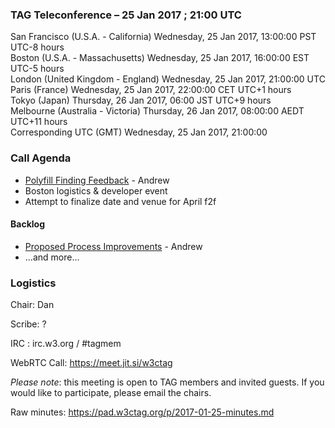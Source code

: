 ### TAG Teleconference – 25 Jan 2017 ; 21:00 UTC

San Francisco (U.S.A. - California)	Wednesday, 25 Jan 2017, 13:00:00	PST	UTC-8 hours  
Boston (U.S.A. - Massachusetts)	Wednesday, 25 Jan 2017, 16:00:00	EST	UTC-5 hours  
London (United Kingdom - England)	Wednesday, 25 Jan 2017, 21:00:00	UTC  
Paris (France)	Wednesday, 25 Jan 2017, 22:00:00	CET	UTC+1 hours  
Tokyo (Japan)	Thursday, 26 Jan 2017, 06:00	JST	UTC+9 hours  
Melbourne (Australia - Victoria)	Thursday, 26 Jan 2017, 08:00:00	AEDT	UTC+11 hours  
Corresponding UTC (GMT)	Wednesday, 25 Jan 2017, 21:00:00	 

### Call Agenda

* [Polyfill Finding Feedback](https://github.com/w3ctag/polyfills/issues) - Andrew
* Boston logistics & developer event
* Attempt to finalize date and venue for April f2f

#### Backlog

* [Proposed Process Improvements](https://docs.google.com/document/d/1S3MBNuy1C350AbFTVBibo4wBIKGcGWYveKOJHJcC28c/edit#heading=h.pk5tfd47x06i) - Andrew
* ...and more...

### Logistics

Chair: Dan

Scribe: ?

IRC : irc.w3.org / #tagmem

WebRTC Call: https://meet.jit.si/w3ctag

*Please note*: this meeting is open to TAG members and invited guests. If you would like to participate, please email the chairs.

Raw minutes: https://pad.w3ctag.org/p/2017-01-25-minutes.md
